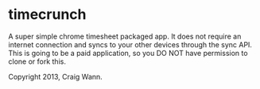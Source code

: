 timecrunch
==========

A super simple chrome timesheet packaged app. It does not require an internet connection and syncs to your other devices through the sync API. This is going to be a paid application, so you DO NOT have permission to clone or fork this.

Copyright 2013, Craig Wann.
